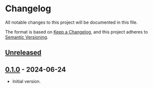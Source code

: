 # Changelog

All notable changes to this project will be documented in this file.

The format is based on [Keep a Changelog](https://keepachangelog.com/en/1.1.0/),
and this project adheres to [Semantic Versioning](https://semver.org/spec/v2.0.0.html).

## [Unreleased]

## [0.1.0] - 2024-06-24

- Initial version.

[unreleased]: https://github.com/nbusseneau/InstantFertilizer/compare/0.1.0...HEAD
[0.1.0]: https://github.com/nbusseneau/InstantFertilizer/compare/633f841a6cf39f9b82f2a85adf58882f18d461ea...0.1.0
